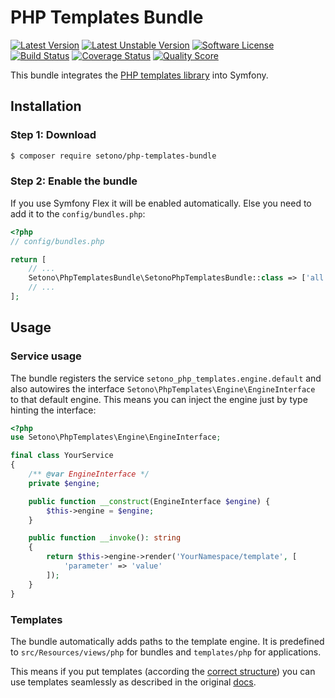 # PHP Templates Bundle

[![Latest Version][ico-version]][link-packagist]
[![Latest Unstable Version][ico-unstable-version]][link-packagist]
[![Software License][ico-license]](LICENSE)
[![Build Status][ico-github-actions]][link-github-actions]
[![Coverage Status][ico-code-coverage]][link-code-coverage]
[![Quality Score][ico-code-quality]][link-code-quality]

This bundle integrates the [PHP templates library](https://github.com/Setono/php-templates) into Symfony.

## Installation

### Step 1: Download

```bash
$ composer require setono/php-templates-bundle
```

### Step 2: Enable the bundle

If you use Symfony Flex it will be enabled automatically. Else you need to add it to the `config/bundles.php`:

```php
<?php
// config/bundles.php

return [
    // ...
    Setono\PhpTemplatesBundle\SetonoPhpTemplatesBundle::class => ['all' => true],
    // ...
];
```

## Usage
### Service usage
The bundle registers the service `setono_php_templates.engine.default` and also autowires the interface
`Setono\PhpTemplates\Engine\EngineInterface` to that default engine. This means you can inject the engine just by
type hinting the interface:

```php
<?php
use Setono\PhpTemplates\Engine\EngineInterface;

final class YourService
{
    /** @var EngineInterface */
    private $engine;

    public function __construct(EngineInterface $engine) {
        $this->engine = $engine;
    }

    public function __invoke(): string
    {
        return $this->engine->render('YourNamespace/template', [
            'parameter' => 'value'
        ]);
    }
}
```

### Templates
The bundle automatically adds paths to the template engine. It is predefined to `src/Resources/views/php` for bundles
and `templates/php` for applications.

This means if you put templates (according the [correct structure](https://github.com/Setono/php-templates#usage)) you can use templates seamlessly as described in the
original [docs](https://github.com/Setono/php-templates).

[ico-version]: https://poser.pugx.org/setono/php-templates-bundle/v/stable
[ico-unstable-version]: https://poser.pugx.org/setono/php-templates-bundle/v/unstable
[ico-license]: https://poser.pugx.org/setono/php-templates-bundle/license
[ico-github-actions]: https://github.com/Setono/PhpTemplatesBundle/workflows/build/badge.svg
[ico-code-coverage]: https://img.shields.io/scrutinizer/coverage/g/Setono/PhpTemplatesBundle.svg
[ico-code-quality]: https://img.shields.io/scrutinizer/g/Setono/PhpTemplatesBundle.svg

[link-packagist]: https://packagist.org/packages/setono/php-templates-bundle
[link-github-actions]: https://github.com/Setono/PhpTemplatesBundle/actions
[link-code-coverage]: https://scrutinizer-ci.com/g/Setono/PhpTemplatesBundle/code-structure
[link-code-quality]: https://scrutinizer-ci.com/g/Setono/PhpTemplatesBundle
